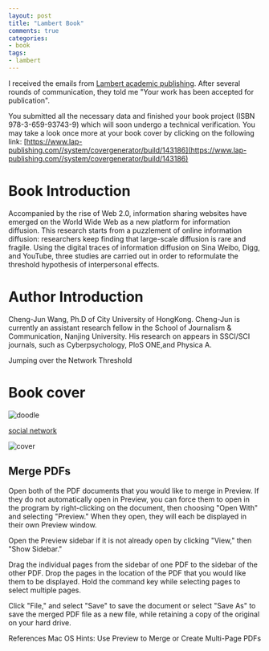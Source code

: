 ```yaml
---
layout: post
title: "Lambert Book"
comments: true
categories:
- book
tags:
- lambert
---
```


I received the emails from [Lambert academic publishing](http://www.lap-publishing.com). After several rounds of communication, they told me "Your work has been accepted for publication".

You submitted all the necessary data and finished your book project (ISBN 978-3-659-93743-9) which will soon undergo a technical verification.
You may take a look once more at your book cover by clicking on the following link:
[https://www.lap-publishing.com//system/covergenerator/build/143186](https://www.lap-publishing.com//system/covergenerator/build/143186)


# Book Introduction
Accompanied by the rise of Web 2.0, information sharing websites have emerged on the World Wide Web as a new platform for information diffusion. This research starts from a puzzlement of online information diffusion: researchers keep finding that large-scale diffusion is rare and fragile. Using the digital traces of information diffusion on Sina Weibo, Digg, and YouTube, three studies are carried out in order to reformulate the threshold hypothesis of interpersonal effects.

# Author Introduction

Cheng-Jun Wang, Ph.D of City University of HongKong. Cheng-Jun is currently an assistant research
fellow in the School of Journalism & Communication, Nanjing University. His research on appears in SSCI/SCI journals, such as Cyberpsychology, PloS ONE,and Physica A.

Jumping over the Network Threshold

# Book cover

![doodle](http://oaf2qt3yk.bkt.clouddn.com/2148c28b402cd5c75b4c339c76d194c8.png)



[social network](https://www.ingimage.com/imagedetails/79006660_extInt0/ING_43319_01455-Ingimage-contributors-The-concept-of-social-networks-internet-and-online.html)


![cover](http://oaf2qt3yk.bkt.clouddn.com/811b49c9a851a7031fb79e6a72e73fd2.png)

## Merge PDFs

Open both of the PDF documents that you would like to merge in Preview. If they do not automatically open in Preview, you can force them to open in the program by right-clicking on the document, then choosing "Open With" and selecting "Preview." When they open, they will each be displayed in their own Preview window.

Open the Preview sidebar if it is not already open by clicking "View," then "Show Sidebar."

Drag the individual pages from the sidebar of one PDF to the sidebar of the other PDF. Drop the pages in the location of the PDF that you would like them to be displayed. Hold the command key while selecting pages to select multiple pages.

Click "File," and select "Save" to save the document or select "Save As" to save the merged PDF file as a new file, while retaining a copy of the original on your hard drive.

References
Mac OS Hints: Use Preview to Merge or Create Multi-Page PDFs
